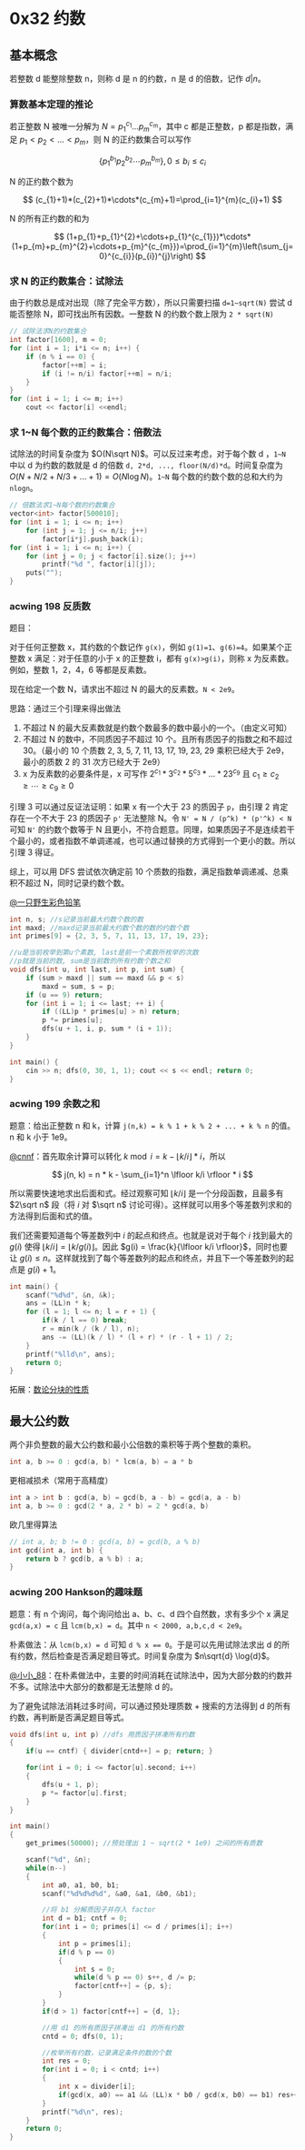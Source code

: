 # 0x32 约数

## 基本概念

若整数 d 能整除整数 n，则称 d 是 n 的约数，n 是 d 的倍数，记作 $d|n$。

### 算数基本定理的推论

若正整数 N 被唯一分解为 $N=p_1^{c_1}...p_m^{c_m}$，其中 c 都是正整数，p 都是指数，满足 $p_1 < p_2 < ... < p_m$，则 N 的正约数集合可以写作

$$
\{p_{1}^{b_{1}}p_{2}^{b_{2}}\cdots p_{m}^{b_{m}}\}, 0\leq b_{i}\leq c_{i}
$$

N 的正约数个数为

$$
(c_{1}+1)*(c_{2}+1)*\cdots*(c_{m}+1)=\prod_{i=1}^{m}(c_{i}+1)
$$

N 的所有正约数的和为

$$
(1+p_{1}+p_{1}^{2}+\cdots+p_{1}^{c_{1}})*\cdots*(1+p_{m}+p_{m}^{2}+\cdots+p_{m}^{c_{m}})=\prod_{i=1}^{m}\left(\sum_{j=0}^{c_{i}}(p_{i})^{j}\right)
$$

### 求 N 的正约数集合：试除法

由于约数总是成对出现（除了完全平方数），所以只需要扫描 `d=1~sqrt(N)` 尝试 d 能否整除 N，即可找出所有因数。一整数 N 的约数个数上限为 `2 * sqrt(N)`

```c++
// 试除法求N的约数集合
int factor[1600], m = 0;
for (int i = 1; i*i <= n; i++) {
    if (n % i == 0) {
        factor[++m] = i;
        if (i != n/i) factor[++m] = n/i;
    }
}
for (int i = 1; i <= m; i++)
    cout << factor[i] <<endl;
```

### 求 1~N 每个数的正约数集合：倍数法

试除法的时间复杂度为 $O(N\sqrt N)$。可以反过来考虑，对于每个数 d ，`1~N` 中以 d 为约数的数就是 d 的倍数 `d, 2*d, ..., floor(N/d)*d`。时间复杂度为 $O(N + N/2 + N/3 + ... + 1) = O(N\log N)$。`1~N` 每个数的约数个数的总和大约为 `nlogn`。

```c++
// 倍数法求1~N每个数的约数集合
vector<int> factor[500010];
for (int i = 1; i <= n; i++)
    for (int j = 1; j <= n/i; j++)
        factor[i*j].push_back(i);
for (int i = 1; i <= n; i++) {
    for (int j = 0; j < factor[i].size(); j++)
        printf("%d ", factor[i][j]);
    puts("");
}
```

### acwing 198 反质数

题目：

对于任何正整数 x，其约数的个数记作 `g(x)`，例如 `g(1)=1`、`g(6)=4`。如果某个正整数 x 满足：对于任意的小于 x 的正整数 i，都有 `g(x)>g(i)`，则称 x 为反素数。例如，整数 1，2，4，6 等都是反素数。

现在给定一个数 N，请求出不超过 N 的最大的反素数。`N < 2e9`。

思路：通过三个引理来得出做法

1. 不超过 N 的最大反素数就是约数个数最多的数中最小的一个。（由定义可知）
2. 不超过 N 的数中，不同质因子不超过 10 个。且所有质因子的指数之和不超过 30。（最小的 10 个质数 2, 3, 5, 7, 11, 13, 17, 19, 23, 29 乘积已经大于 2e9，最小的质数 2 的 31 次方已经大于 2e9）
3. x 为反素数的必要条件是，x 可写作 $2^{c_1} * 3^{c_2} * 5^{c_3} * ... * 23^{c_{9}}$ 且 $c_1 \geq c_2 \geq \cdots \geq c_{9} \geq 0$

引理 3 可以通过反证法证明：如果 x 有一个大于 23 的质因子 `p`，由引理 2 肯定存在一个不大于 23 的质因子 `p'` 无法整除 N。令 `N' = N / (p^k) * (p'^k) < N` 可知 `N'` 的约数个数等于 N 且更小，不符合题意。同理，如果质因子不是连续若干个最小的，或者指数不单调递减，也可以通过替换的方式得到一个更小的数。所以引理 3 得证。

综上，可以用 DFS 尝试依次确定前 10 个质数的指数，满足指数单调递减、总乘积不超过 N，同时记录约数个数。

[@一只野生彩色铅笔](https://www.acwing.com/solution/content/47849/)

```c++
int n, s; //s记录当前最大约数个数的数
int maxd; //maxd记录当前最大约数个数的数的约数个数
int primes[9] = {2, 3, 5, 7, 11, 13, 17, 19, 23};

//u是当前枚举到第u个素数, last是前一个素数所枚举的次数
//p就是当前的数, sum是当前数的所有约数个数之和
void dfs(int u, int last, int p, int sum) {
    if (sum > maxd || sum == maxd && p < s) 
        maxd = sum, s = p;
    if (u == 9) return;
    for (int i = 1; i <= last; ++ i) {
        if ((LL)p * primes[u] > n) return;
        p *= primes[u];
        dfs(u + 1, i, p, sum * (i + 1));
    }
}

int main() {
    cin >> n; dfs(0, 30, 1, 1); cout << s << endl; return 0;
}
```

### acwing 199 余数之和

题意：给出正整数 n 和 k，计算 `j(n,k) = k % 1 + k % 2 + ... + k % n` 的值。n 和 k 小于 1e9。

[@cnnf](https://www.acwing.com/solution/content/1333/)：首先取余计算可以转化 $k \bmod i = k - \lfloor k/i \rfloor * i$，所以

$$
j(n, k) = n * k - \sum_{i=1}^n \lfloor k/i \rfloor * i
$$

所以需要快速地求出后面和式。经过观察可知 $\lfloor k/i \rfloor$ 是一个分段函数，且最多有 $2\sqrt n$ 段（将 $i$ 对 $\sqrt n$ 讨论可得）。这样就可以用多个等差数列求和的方法得到后面和式的值。

我们还需要知道每个等差数列中 $i$ 的起点和终点。也就是说对于每个 $i$ 找到最大的 $g(i)$ 使得 $\lfloor k/i \rfloor = \lfloor k/g(i) \rfloor$。因此 $g(i) = \frac{k}{\lfloor k/i \rfloor}$，同时也要让 $g(i) \leq n$。这样就找到了每个等差数列的起点和终点，并且下一个等差数列的起点是 $g(i) + 1$。

```c++
int main() {
    scanf("%d%d", &n, &k);
    ans = (LL)n * k;
    for (l = 1; l <= n; l = r + 1) {
        if(k / l == 0) break;
        r = min(k / (k / l), n);
        ans -= (LL)(k / l) * (l + r) * (r - l + 1) / 2;
    }
    printf("%lld\n", ans);
    return 0;
}
```

拓展：[数论分块的性质](https://oi-wiki.org/math/number-theory/sqrt-decomposition/)

## 最大公约数

两个非负整数的最大公约数和最小公倍数的乘积等于两个整数的乘积。

```c++
int a, b >= 0 : gcd(a, b) * lcm(a, b) = a * b
```

更相减损术（常用于高精度）

```c++
int a > int b : gcd(a, b) = gcd(b, a - b) = gcd(a, a - b)
int a, b >= 0 : gcd(2 * a, 2 * b) = 2 * gcd(a, b)
```

欧几里得算法

```c++
// int a, b; b != 0 : gcd(a, b) = gcd(b, a % b)
int gcd(int a, int b) {
    return b ? gcd(b, a % b) : a;
}
```

### acwing 200 Hankson的趣味题

题意：有 n 个询问，每个询问给出 a、b、c、d 四个自然数，求有多少个 x 满足 `gcd(a,x) = c` 且 `lcm(b,x) = d`。其中 `n < 2000, a,b,c,d < 2e9`。

朴素做法：从 `lcm(b,x) = d` 可知 `d % x == 0`。于是可以先用试除法求出 d 的所有约数，然后检查是否满足题目等式。时间复杂度为 $n\sqrt{d} \log{d}$。

[@小小_88](https://www.acwing.com/solution/content/141953/)：在朴素做法中，主要的时间消耗在试除法中，因为大部分数的约数并不多。试除法中大部分的数都是无法整除 d 的。

为了避免试除法消耗过多时间，可以通过预处理质数 + 搜索的方法得到 d 的所有约数，再判断是否满足题目等式。

```c++
void dfs(int u, int p) //dfs 用质因子拼凑所有约数
{
    if(u == cntf) { divider[cntd++] = p; return; }

    for(int i = 0; i <= factor[u].second; i++)
    {
        dfs(u + 1, p);
        p *= factor[u].first;
    }
}

int main()
{
    get_primes(50000); //预处理出 1 ~ sqrt(2 * 1e9) 之间的所有质数

    scanf("%d", &n);
    while(n--)
    {
        int a0, a1, b0, b1;
        scanf("%d%d%d%d", &a0, &a1, &b0, &b1);

        //将 b1 分解质因子并存入 factor
        int d = b1; cntf = 0;
        for(int i = 0; primes[i] <= d / primes[i]; i++)
        {
            int p = primes[i];
            if(d % p == 0)
            {
                int s = 0;
                while(d % p == 0) s++, d /= p;
                factor[cntf++] = {p, s};
            }
        }
        if(d > 1) factor[cntf++] = {d, 1};

        //用 d1 的所有质因子拼凑出 d1 的所有约数
        cntd = 0; dfs(0, 1);

        //枚举所有约数，记录满足条件的数的个数
        int res = 0;
        for(int i = 0; i < cntd; i++)
        {
            int x = divider[i];
            if(gcd(x, a0) == a1 && (LL)x * b0 / gcd(x, b0) == b1) res++;
        }
        printf("%d\n", res);
    }
    return 0;
}
```